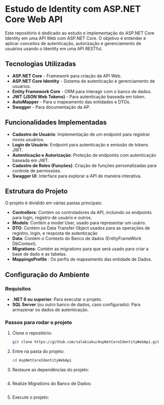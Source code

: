 # Estudo de Identity com ASP.NET Core Web API

Este repositório é dedicado ao estudo e implementação do ASP.NET Core Identity em uma API Web com ASP.NET Core. O objetivo é entender e aplicar conceitos de autenticação, autorização e gerenciamento de usuários usando o Identity em uma API RESTful.

## Tecnologias Utilizadas

- **ASP.NET Core** - Framework para criação da API Web.
- **ASP.NET Core Identity** - Sistema de autenticação e gerenciamento de usuários.
- **Entity Framework Core** - ORM para interagir com o banco de dados.
- **JWT (JSON Web Tokens)** - Para autenticação baseada em token.
- **AutoMapper** - Para o mapeamento das entidades e DTOs.
- **Swagger** - Para documentação da AP.

## Funcionalidades Implementadas

- **Cadastro de Usuário**: Implementação de um endpoint para registrar novos usuários.
- **Login de Usuário**: Endpoint para autenticação e emissão de tokens JWT.
- **Autenticação e Autorização**: Proteção de endpoints com autenticação baseada em JWT.
- **Cadastro de Roles (Funções)**: Criação de funções personalizadas para controle de permissões.
- **Swagger UI**: Interface para explorar a API de maneira interativa.

## Estrutura do Projeto

O projeto é dividido em várias pastas principais:

- **Controllers**: Contém os controladores da API, incluindo os endpoints para login, registro de usuário e outros.
- **Models**: Contém a model User, usado para representar um usário.
- **DTO**: Contém os Data Transfer Object usados para as operações de registro, login, e resposta de autenticação
- **Data**: Contém o Contexto do Banco de dados (EntityFrameWork DbContext).
- **Migrations**: Contém as migrations para que será usado para criar a base de dado e as tabelas.
- **MappingsProfile** : Os perfis de mapeamento das entidade de Dados.

## Configuração do Ambiente

### Requisitos

- **.NET 6 ou superior**: Para executar o projeto.
- **SQL Server** (ou outro banco de dados, caso configurado): Para armazenar os dados de autenticação.

### Passos para rodar o projeto

1. Clone o repositório:

   ```bash
   git clone https://github.com/salakiaku/AspNetCoreIdentityWebApi.git

2. Entre na pasta do projeto:
   ```bash
   cd AspNetCoreIdentityWebApi
   
3. Restaure as dependências do projeto:
   ```bash dotnet restore

4. Realize Migrations do Banco de Dados:
   ```bash dotnet ef database update
   
5. Execute o projeto:
```bash dotnet run

